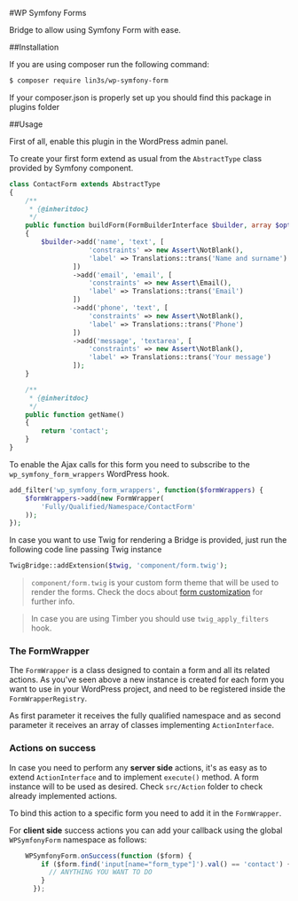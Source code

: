 #WP Symfony Forms

Bridge to allow using Symfony Form with ease.
 
##Installation

If you are using composer run the following command:

```bash
$ composer require lin3s/wp-symfony-form
```

If your composer.json is properly set up you should find this package in plugins folder

##Usage

First of all, enable this plugin in the WordPress admin panel.

To create your first form extend as usual from the `AbstractType` class provided by Symfony component.

```php
class ContactForm extends AbstractType
{
    /**
     * {@inheritdoc}
     */
    public function buildForm(FormBuilderInterface $builder, array $options)
    {
        $builder->add('name', 'text', [
                    'constraints' => new Assert\NotBlank(),
                    'label' => Translations::trans('Name and surname')
                ])
                ->add('email', 'email', [
                    'constraints' => new Assert\Email(),
                    'label' => Translations::trans('Email')
                ])
                ->add('phone', 'text', [
                    'constraints' => new Assert\NotBlank(),
                    'label' => Translations::trans('Phone')
                ])
                ->add('message', 'textarea', [
                    'constraints' => new Assert\NotBlank(),
                    'label' => Translations::trans('Your message')
                ]);
    }

    /**
     * {@inheritdoc}
     */
    public function getName()
    {
        return 'contact';
    }
}
``` 

To enable the Ajax calls for this form you need to subscribe to the `wp_symfony_form_wrappers` WordPress hook.

```php
add_filter('wp_symfony_form_wrappers', function($formWrappers) {
    $formWrappers->add(new FormWrapper(
        'Fully/Qualified/Namespace/ContactForm'
    ));
});
```

In case you want to use Twig for rendering a Bridge is provided, just run the following code line passing Twig instance

```php
TwigBridge::addExtension($twig, 'component/form.twig');
```

> `component/form.twig` is your custom form theme that will be used to render the forms. Check the docs about 
[form customization](http://symfony.com/doc/current/cookbook/form/form_customization.html#what-are-form-themes) for
further info.

> In case you are using Timber you should use `twig_apply_filters` hook.

### The FormWrapper

The `FormWrapper` is a class designed to contain a form and all its related actions. As you've seen above a new instance is 
created for each form you want to use in your WordPress project, and need to be registered inside the
`FormWrapperRegistry`.

As first parameter it receives the fully qualified namespace and as second parameter it receives an array of classes
implementing `ActionInterface`.

### Actions on success

In case you need to perform any **server side** actions, it's as easy as to extend `ActionInterface` and to implement `execute()`
method. A form instance will to be used as desired. Check `src/Action` folder to check already implemented actions.

To bind this action to a specific form you need to add it in the `FormWrapper`.

For **client side** success actions you can add your callback using the global `WPSymfonyForm` namespace as follows:

```js
    WPSymfonyForm.onSuccess(function ($form) {
        if ($form.find('input[name="form_type"]').val() == 'contact') {
          // ANYTHING YOU WANT TO DO 
        }
      });
```





